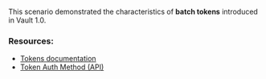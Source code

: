 This scenario demonstrated the characteristics of **batch tokens** introduced in Vault 1.0.

### Resources:

- [Tokens documentation](https://www.vaultproject.io/docs/concepts/tokens.html)
- [Token Auth Method (API)](https://www.vaultproject.io/api/auth/token/index.html)

<br>
